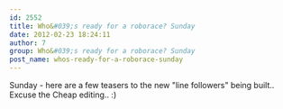 ```yaml
---
id: 2552
title: Who&#039;s ready for a roborace? Sunday
date: 2012-02-23 18:24:11
author: 7
group: Who&#039;s ready for a roborace? Sunday
post_name: whos-ready-for-a-roborace-sunday
---
```


Sunday - here are a few teasers to the new "line followers" being built.. Excuse the Cheap editing.. :)